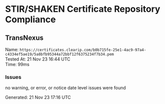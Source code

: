 # STIR/SHAKEN Certificate Repository Compliance

## TransNexus

Name: `https://certificates.clearip.com/b0b715fe-25e1-4ac9-97a4-c4334ef5ae19/5a8bfb95344a72bbf12f6375234f7b34.pem`\
Tested At: 21 Nov 23 16:44 UTC\
Time: 99ms

### Issues

no warning, or error, or notice date level issues were found

Generated: 21 Nov 23 17:16 UTC